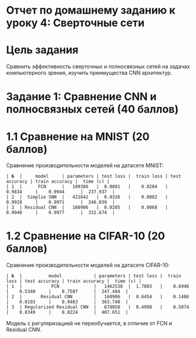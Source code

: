 # Отчет по домашнему заданию к уроку 4: Сверточные сети

# Цель задания
Сравнить эффективность сверточных и полносвязных сетей на задачах компьютерного зрения, изучить преимущества CNN архитектур.

# Задание 1: Сравнение CNN и полносвязных сетей (40 баллов)

# 1.1 Сравнение на MNIST (20 баллов)

Сравнение производительности моделей на датасете MNIST:
```
| №  |     model     | parameters | test loss |  train loss | test accuracy | train accuracy |  time (c) |
| 1  |      FCN      |   109386   |  0.0801   |    0.0204   |    0.9834     |    0.9944      |  237.937  |
| 2  |  Simplie SNN  |   421642   |  0.0326   |    0.0082   |    0.9928     |    0.9971      |  246.039  |     
| 3  | Residual CNN  |   160906   |  0.0205   |    0.0068   |    0.9940     |    0.9977      |  332.674  |                                  
```

# 1.2 Сравнение на CIFAR-10 (20 баллов)

Сравнение производительности моделей на датасете CIFAR-10:
```
| №  |          model            | parameters | test loss |  train loss | test accuracy | train accuracy |  time (c) |
| 1  |           FCN             |   1462538  |  1.7803   |    0.6946   |    0.5340     |    0.7507      |  247.484  |
| 2  |       Residual CNN        |   160906   |  0.6454   |    0.1486   |    0.8193     |    0.9483      |  363.748  |     
| 3  | Regularized Residual CNN  |   678058   |  0.4998   |    0.5074   |    0.8349     |    0.8224      |  407.651  | 
```
Модель с регуляризацией не переобучается, в отличие от FCN и Residual CNN.
